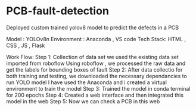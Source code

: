 # PCB-fault-detection
Deployed custom trained yolov8 model to predict the defects in a PCB

Model : YOLOv8n
Environment : Anaconda , VS code
Tech Stack: HTML , CSS , JS , Flask 

Work Flow:
    Step 1: Collection of data set 
          we used the existing data set imported from roboflow
          Using roboflow , we processed the raw data and get the labels for bounding boxes of fault
    Step 2: After data collectio for both training and testing, we downloaded the necessary dependancies to run YOLO model
          I have used the Anaconda and i created a virtual environment to train the model
    Step 3: Trained the model in conda terminal for 200 epochs
    Step 4: Created a web interface and then integrated this model in the web
    Step 5: Now we can check a PCB in this web
          
